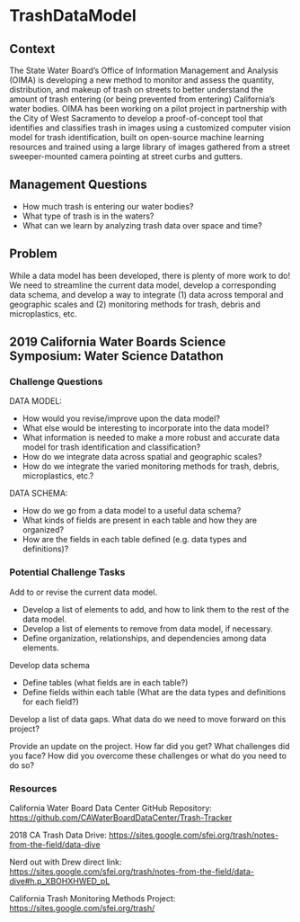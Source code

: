 # TrashDataModel

## Context
The State Water Board’s Office of Information Management and Analysis (OIMA) is developing a new method to monitor and assess the quantity, distribution, and makeup of trash on streets to better understand the amount of trash entering (or being prevented from entering) California’s water bodies. OIMA has been working on a pilot project in partnership with the City of West Sacramento to develop a proof-of-concept tool that identifies and classifies trash in images using a customized computer vision model for trash identification, built on open-source machine learning resources and trained using a large library of images gathered from a street sweeper-mounted camera pointing at street curbs and gutters.

## Management Questions
- How much trash is entering our water bodies?
- What type of trash is in the waters?
- What can we learn by analyzing trash data over space and time?

## Problem
While a data model has been developed, there is plenty of more work to do! We need to streamline the current data model, develop a corresponding data schema, and develop a way to integrate (1) data across temporal and geographic scales and (2) monitoring methods for trash, debris and microplastics, etc.

## 2019 California Water Boards Science Symposium: Water Science Datathon
### Challenge Questions
DATA MODEL: 
- How would you revise/improve upon the data model?
- What else would be interesting to incorporate into the data model?  
- What information is needed to make a more robust and accurate data model for trash identification and classification?
- How do we integrate data across spatial and geographic scales?
- How do we integrate the varied monitoring methods for trash, debris, microplastics, etc.?

DATA SCHEMA: 
- How do we go from a data model to a useful data schema?
- What kinds of fields are present in each table and how they are organized?
- How are the fields in each table defined (e.g. data types and definitions)?

### Potential Challenge Tasks
Add to or revise the current data model. 
- Develop a list of elements to add, and how to link them to the rest of the data model. 
- Develop a list of elements to remove from data model, if necessary. 
- Define organization, relationships, and dependencies among data elements.

Develop data schema
- Define tables (what fields are in each table?)
- Define fields within each table (What are the data types and definitions for each field?)

Develop a list of data gaps. What data do we need to move forward on this project?

Provide an update on the project. How far did you get? What challenges did you face? How did you overcome these challenges or what do you need to do so?

### Resources
California Water Board Data Center GitHub Repository: https://github.com/CAWaterBoardDataCenter/Trash-Tracker

2018 CA Trash Data Drive: https://sites.google.com/sfei.org/trash/notes-from-the-field/data-dive

Nerd out with Drew direct link: https://sites.google.com/sfei.org/trash/notes-from-the-field/data-dive#h.p_XBOHXHWED_pL

California Trash Monitoring Methods Project: https://sites.google.com/sfei.org/trash/
